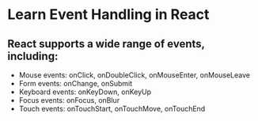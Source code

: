 # Learn Event Handling in React

## React supports a wide range of events, including:

- Mouse events: onClick, onDoubleClick, onMouseEnter, onMouseLeave
- Form events: onChange, onSubmit
- Keyboard events: onKeyDown, onKeyUp
- Focus events: onFocus, onBlur
- Touch events: onTouchStart, onTouchMove, onTouchEnd
